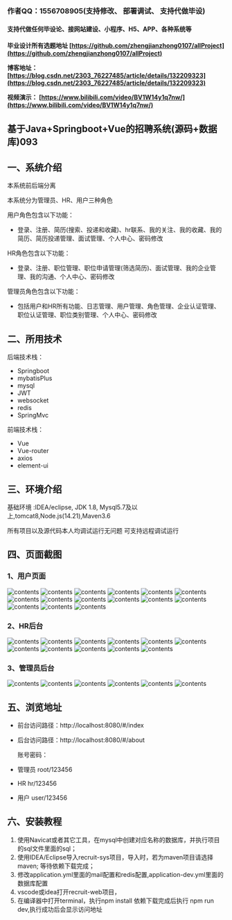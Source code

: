 ### 作者QQ：1556708905(支持修改、 部署调试、 支持代做毕设)

#### 支持代做任何毕设论、接网站建设、小程序、H5、APP、各种系统等

**毕业设计所有选题地址 [https://github.com/zhengjianzhong0107/allProject](https://github.com/zhengjianzhong0107/allProject)**

**博客地址：
[https://blog.csdn.net/2303_76227485/article/details/132209323](https://blog.csdn.net/2303_76227485/article/details/132209323)**

**视频演示：
[https://www.bilibili.com/video/BV1W14y1q7nw/](https://www.bilibili.com/video/BV1W14y1q7nw/)**

 

## 基于Java+Springboot+Vue的招聘系统(源码+数据库)093

## 一、系统介绍

本系统前后端分离

本系统分为管理员、HR、用户三种角色

用户角色包含以下功能：

- 登录、注册、简历(搜索、投递和收藏)、hr联系、我的关注、我的收藏、我的简历、简历投递管理、面试管理、个人中心、密码修改

HR角色包含以下功能：

- 登录、注册、职位管理、职位申请管理(筛选简历)、面试管理、我的企业管理、我的沟通、个人中心、密码修改

管理员角色包含以下功能：

- 包括用户和HR所有功能、日志管理、用户管理、角色管理、企业认证管理、职位认证管理、职位类别管理、个人中心、密码修改

## 二、所用技术

后端技术栈：

- Springboot
- mybatisPlus
- mysql
- JWT
- websocket
- redis
- SpringMvc

前端技术栈：

- Vue
- Vue-router
- axios
- element-ui

## 三、环境介绍

基础环境 :IDEA/eclipse, JDK 1.8, Mysql5.7及以上,tomcat8,Node.js(14.21),Maven3.6

所有项目以及源代码本人均调试运行无问题 可支持远程调试运行

## 四、页面截图

### 1、用户页面

![contents](./picture/picture1.png)
![contents](./picture/picture2.png)
![contents](./picture/picture3.png)
![contents](./picture/picture4.png)
![contents](./picture/picture5.png)
![contents](./picture/picture6.png)
![contents](./picture/picture7.png)
![contents](./picture/picture8.png)
![contents](./picture/picture9.png)
![contents](./picture/picture10.png)
![contents](./picture/picture11.png)
![contents](./picture/picture12.png)
![contents](./picture/picture13.png)
![contents](./picture/picture14.png)
![contents](./picture/picture15.png)

### 2、HR后台

![contents](./picture/picture16.png)
![contents](./picture/picture17.png)
![contents](./picture/picture18.png)
![contents](./picture/picture19.png)
![contents](./picture/picture20.png)
![contents](./picture/picture21.png)
![contents](./picture/picture22.png)
![contents](./picture/picture23.png)
![contents](./picture/picture24.png)
![contents](./picture/picture25.png)
![contents](./picture/picture26.png)

### 3、管理员后台

![contents](./picture/picture27.png)
![contents](./picture/picture28.png)
![contents](./picture/picture29.png)
![contents](./picture/picture30.png)
![contents](./picture/picture31.png)
![contents](./picture/picture32.png)

## 五、浏览地址

- 前台访问路径：http://localhost:8080/#/index
- 后台访问路径：http://localhost:8080/#/about
  
  账号密码：
- 管理员  root/123456
- HR    hr/123456
- 用户    user/123456

## 六、安装教程

1. 使用Navicat或者其它工具，在mysql中创建对应名称的数据库，并执行项目的sql文件里面的sql；
2. 使用IDEA/Eclipse导入recruit-sys项目，导入时，若为maven项目请选择maven; 等待依赖下载完成；
3. 修改application.yml里面的mail配置和redis配置,application-dev.yml里面的数据库配置
4. vscode或idea打开recruit-web项目，
5. 在编译器中打开terminal，执行npm install 依赖下载完成后执行 npm run dev,执行成功后会显示访问地址

 
